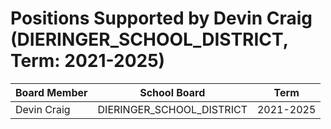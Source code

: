 # Positions Supported by Devin Craig (DIERINGER_SCHOOL_DISTRICT, Term: 2021-2025)

| Board Member | School Board | Term |
|--------------|--------------|------|
| Devin Craig | DIERINGER_SCHOOL_DISTRICT | 2021-2025 |

